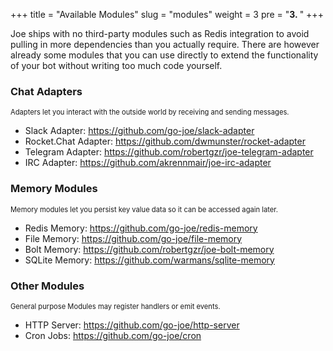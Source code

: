 +++
title = "Available Modules"
slug = "modules"
weight = 3
pre = "<b>3. </b>"
+++

Joe ships with no third-party modules such as Redis integration to avoid pulling
in more dependencies than you actually require. There are however already some
modules that you can use directly to extend the functionality of your bot without
writing too much code yourself.

### Chat Adapters
<p style="font-size: 80%;margin-top: 0px;">
Adapters let you interact with the outside world by receiving and sending messages.
</p>

- <i class='fab fa-slack fa-fw'></i> Slack Adapter: https://github.com/go-joe/slack-adapter
- <i class='fab fa-rocketchat fa-fw'></i> Rocket.Chat Adapter: https://github.com/dwmunster/rocket-adapter
- <i class='fab fa-telegram fa-fw'></i> Telegram Adapter: https://github.com/robertgzr/joe-telegram-adapter
- <i class='fas fa-hashtag fa-fw'></i> IRC Adapter: https://github.com/akrennmair/joe-irc-adapter

### Memory Modules
<p style="font-size: 80%;margin-top: 0px;">
Memory modules let you persist key value data so it can be accessed again later.
</p>

- Redis Memory: https://github.com/go-joe/redis-memory
- File Memory: https://github.com/go-joe/file-memory
- Bolt Memory: https://github.com/robertgzr/joe-bolt-memory
- SQLite Memory: https://github.com/warmans/sqlite-memory

### Other Modules
<p style="font-size: 80%;margin-top: 0px;">
General purpose Modules may register handlers or emit events.
</p>

- HTTP Server: https://github.com/go-joe/http-server
- Cron Jobs: https://github.com/go-joe/cron
